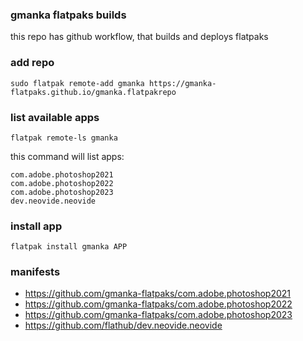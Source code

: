 ### gmanka flatpaks builds

this repo has github workflow, that builds and deploys flatpaks

### add repo

```shell
sudo flatpak remote-add gmanka https://gmanka-flatpaks.github.io/gmanka.flatpakrepo
```

### list available apps

```shell
flatpak remote-ls gmanka
```

this command will list apps:

```shell
com.adobe.photoshop2021
com.adobe.photoshop2022
com.adobe.photoshop2023
dev.neovide.neovide
```

### install app

```shell
flatpak install gmanka APP
```

### manifests

- https://github.com/gmanka-flatpaks/com.adobe.photoshop2021
- https://github.com/gmanka-flatpaks/com.adobe.photoshop2022
- https://github.com/gmanka-flatpaks/com.adobe.photoshop2023
- https://github.com/flathub/dev.neovide.neovide

